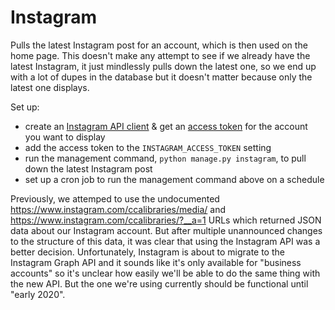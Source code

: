 # Instagram

Pulls the latest Instagram post for an account, which is then used on the home page. This doesn't make any attempt to see if we already have the latest Instagram, it just mindlessly pulls down the latest one, so we end up with a lot of dupes in the database but it doesn't matter because only the latest one displays.

Set up:

- create an [Instagram API client](https://www.instagram.com/developer/clients/manage/) & get an [access token](https://www.instagram.com/developer/authentication/) for the account you want to display
- add the access token to the `INSTAGRAM_ACCESS_TOKEN` setting
- run the management command, `python manage.py instagram`, to pull down the latest Instagram post
- set up a cron job to run the management command above on a schedule

Previously, we attemped to use the undocumented https://www.instagram.com/ccalibraries/media/ and https://www.instagram.com/ccalibraries/?__a=1 URLs which returned JSON data about our Instagram account. But after multiple unannounced changes to the structure of this data, it was clear that using the Instagram API was a better decision. Unfortunately, Instagram is about to migrate to the Instagram Graph API and it sounds like it's only available for "business accounts" so it's unclear how easily we'll be able to do the same thing with the new API. But the one we're using currently should be functional until "early 2020".
